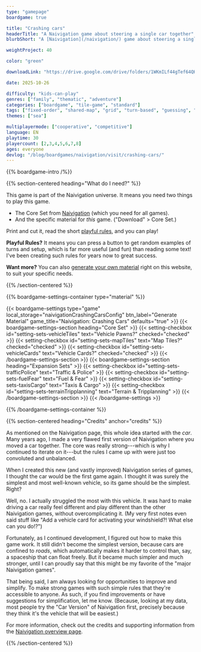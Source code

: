 ```yaml
---
type: "gamepage"
boardgame: true

title: "Crashing cars"
headerTitle: "A Naivigation game about steering a single car together"
blurbShort: "A [Naivigation](/naivigation/) game about steering a single car together, trying not to end up total loss."

weightProject: 40

color: "green"

downloadLink: "https://drive.google.com/drive/folders/1WKmILf44gTef64QHRQO0jdkur54nXpNI"

date: 2025-10-26

difficulty: "kids-can-play"
genres: ["family", "thematic", "adventure"]
categories: ["boardgame", "tile-game", "standard"]
tags: ["fixed-order", "shared-map", "grid", "turn-based", "guessing", "bias", "variable-setup", "orientation", "set-collection", "high-score"]
themes: ["sea"]

multiplayermode: ["cooperative", "competitive"]
language: EN
playtime: 30
playercount: [2,3,4,5,6,7,8]
ages: everyone
devlog: "/blog/boardgames/naivigation/visit/crashing-cars/"
---
```


{{% boardgame-intro /%}}

{{% section-centered heading="What do I need?" %}}

This game is part of the Naivigation universe. It means you need two things to play this game.

* The Core Set from [Naivigation](/naivigation/) (which you need for all games).
* And the specific material for _this_ game. ("Download" > Core Set.)

Print and cut it, read the short [playful rules](rules), and you can play!

**Playful Rules?** It means you can press a button to get random examples of turns and setup, which is far more useful (and fun) than reading some text! I've been creating such rules for years now to great success.

**Want more?** You can also [generate your own material](#material) right on this website, to suit your specific needs.

{{% /section-centered %}}

{{% boardgame-settings-container type="material" %}}

{{< boardgame-settings type="game" local_storage="naivigationCrashingCarsConfig" btn_label="Generate Material" game_title="Naivigation: Crashing Cars" defaults="true" >}}
  {{< boardgame-settings-section heading="Core Set" >}}
    {{< setting-checkbox id="setting-sets-vehicleTiles" text="Vehicle Pawns?" checked="checked" >}}
    {{< setting-checkbox id="setting-sets-mapTiles" text="Map Tiles?" checked="checked" >}}
    {{< setting-checkbox id="setting-sets-vehicleCards" text="Vehicle Cards?" checked="checked" >}}
  {{< /boardgame-settings-section >}}
  {{< boardgame-settings-section heading="Expansion Sets" >}}
    {{< setting-checkbox id="setting-sets-trafficPolice" text="Traffic & Police" >}}
    {{< setting-checkbox id="setting-sets-fuelFear" text="Fuel & Fear" >}}
    {{< setting-checkbox id="setting-sets-taxisCargo" text="Taxis & Cargo" >}}
    {{< setting-checkbox id="setting-sets-terrainTripplanning" text="Terrain & Tripplanning" >}}
  {{< /boardgame-settings-section >}}
{{< /boardgame-settings >}}

{{% /boardgame-settings-container %}}

{{% section-centered heading="Credits" anchor="credits" %}}

As mentioned on the Naivigation page, this whole idea started with the _car_. Many years ago, I made a very flawed first version of Naivigation where you moved a car together. The core was really strong---which is why I continued to iterate on it---but the rules I came up with were just too convoluted and unbalanced.

When I created this new (and vastly improved) Naivigation series of games, I thought the car would be the first game again. I thought it was surely the simplest and most well-known vehicle, so its game should be the simplest. Right?

Well, no. I actually struggled the most with this vehicle. It was hard to make driving a car really feel different and play different than the other Naivigation games, without overcomplicating it. (My very first notes even said stuff like "Add a vehicle card for activating your windshield?! What else can you do!?")

Fortunately, as I continued development, I figured out how to make this game work. It still didn't become the simplest version, because cars are confined to _roads_, which automatically makes it harder to control than, say, a spaceship that can float freely. But it became much simpler and much stronger, until I can proudly say that this might be my favorite of the "major Naivigation games".

That being said, I am always looking for opportunities to improve and simplify. To make strong games with such simple rules that they're accessible to anyone. As such, if you find improvements or have suggestions for simplification, let me know. (Because, looking at my data, most people try the "Car Version" of Naivigation first, precisely because they think it's the vehicle that will be easiest.)

For more information, check out the credits and supporting information from the [Naivigation overview page](/naivigation/).

{{% /section-centered %}}